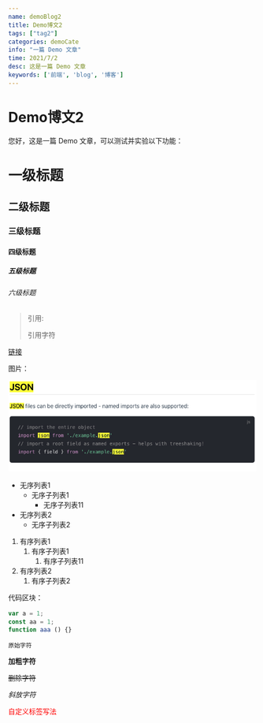 ```yaml
---
name: demoBlog2
title: Demo博文2
tags: ["tag2"]
categories: demoCate
info: "一篇 Demo 文章"
time: 2021/7/2
desc: 这是一篇 Demo 文章
keywords: ['前端', 'blog', '博客']
---
```


# Demo博文2

您好，这是一篇 Demo 文章，可以测试并实验以下功能：

# 一级标题

## 二级标题

### 三级标题

#### 四级标题

##### 五级标题

###### 六级标题

> 引用:
>
> 引用字符

[链接](https://baidu.com)

图片：

![demo-image2.png](./images/demo-image2.png)

- 无序列表1
  - 无序子列表1
    - 无序子列表11
- 无序列表2
  - 无序子列表2

1. 有序列表1
   1. 有序子列表1
      1. 有序子列表11
2. 有序列表2
   1. 有序子列表2

代码区块：

```javascript
var a = 1;
const aa = 1;
function aaa () {}
```
`原始字符`

**加粗字符**

~~删除字符~~

*斜放字符*

<span style="color: red">自定义标签写法</span>
